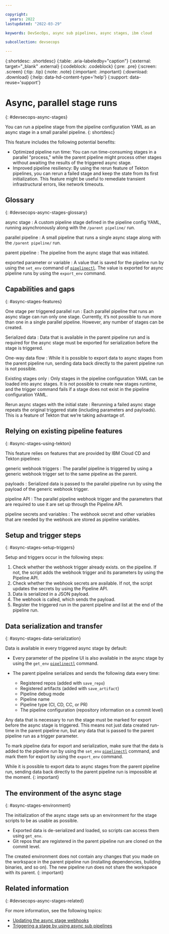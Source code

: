 ```yaml
---

copyright:
  years: 2022
lastupdated: "2022-03-29"

keywords: DevSecOps, async sub pipelines, async stages, ibm cloud

subcollection: devsecops

---
```


{:shortdesc: .shortdesc}
{:table: .aria-labeledby="caption"}
{:external: target="_blank" .external}
{:codeblock: .codeblock}
{:pre: .pre}
{:screen: .screen}
{:tip: .tip}
{:note: .note}
{:important: .important}
{:download: .download}
{:help: data-hd-content-type='help'}
{:support: data-reuse='support'}

# Async, parallel stage runs
{: #devsecops-async-stages}

You can run a pipeline stage from the pipeline configuration YAML as an async stage in a small parallel pipeline.
{: shortdesc}

This feature includes the following potential benefits:

* Optimized pipeline run time: You can run time-consuming stages in a parallel "process," while the parent pipeline might process other stages without awaiting the results of the triggered async stage.
* Improved pipeline resiliency: By using the rerun feature of Tekton pipelines, you can rerun a failed stage and keep the state from its first initialization. This feature might be useful to remediate transient infrastructural errors, like network timeouts.

## Glossary
{: #devsecops-async-stages-glossary}

async stage
:   A custom pipeline stage defined in the pipeline config YAML, running asynchronously along with the `/parent pipeline/` run.

parallel pipeline
:   A small pipeline that runs a single async stage along with the `/parent pipeline/` run.

parent pipeline
:   The pipeline from the async stage that was initiated.

exported parameter or variable
:   A value that is saved for the pipeline run by using the `set_env` command of [`pipelinectl`](/docs/devsecops?topic=devsecops-devsecops-pipelinectl#set_env). The value is exported for async pipeline runs by using the `export_env` command.

## Capabilities and gaps
{: #async-stages-features}

One stage per triggered parallel run
:   Each parallel pipeline that runs an async stage can run only one stage. Currently, it’s not possible to run more than one in a single parallel pipeline. However, any number of stages can be created.

Serialized data
:   Data that is available in the parent pipeline run and is required for the async stage must be exported for serialization before the stage is triggered.

One-way data flow
:   While it is possible to export data to async stages from the parent pipeline run, sending data back directly to the parent pipeline run is not possible.

Existing stages only
:   Only stages in the pipeline configuration YAML can be loaded into async stages. It is not possible to create new stages runtime, and the trigger command fails if a stage does not exist in the pipeline configuration YAML.

Rerun async stages with the initial state
:   Rerunning a failed async stage repeats the original triggered state (including parameters and payloads). This is a feature of Tekton that we’re taking advantage of.

## Relying on existing pipeline features
{: #async-stages-using-tekton}

This feature relies on features that are provided by IBM Cloud CD and Tekton pipelines:

generic webhook triggers
:   The parallel pipeline is triggered by using a generic webhook trigger set to the same pipeline as the parent.

payloads
:   Serialized data is passed to the parallel pipeline run by using the payload of the generic webhook trigger.

pipeline API
:   The parallel pipeline webhook trigger and the parameters that are required to use it are set up through the Pipeline API.

pipeline secrets and variables
:   The webhook secret and other variables that are needed by the webhook are stored as pipeline variables.

## Setup and trigger steps
{: #async-stages-setup-triggers}

Setup and triggers occur in the following steps:

1. Check whether the webhook trigger already exists. on the pipeline. If not, the script adds the webhook trigger and its parameters by using the Pipeline API.
2. Check whether the webhook secrets are available. If not, the script updates the secrets by using the Pipeline API.
3. Data is serialized in a JSON payload.
4. The webhook is called, which sends the payload.
5. Register the triggered run in the parent pipeline and list at the end of the pipeline run.

## Data serialization and transfer
{: #async-stages-data-serialization}

Data is available in every triggered async stage by default:

* Every parameter of the pipeline UI is also available in the async stage by using the `get_env` [`pipelinectl`](/docs/devsecops?topic=devsecops-devsecops-pipelinectl#get_env) command.
* The parent pipeline serializes and sends the following data every time:

	* Registered repos (added with `save_repo`)
	* Registered artifacts (added with `save_artifact`)
	* Pipeline debug mode
	* Pipeline name
	* Pipeline type (CI, CD, CC, or PR)
	* The pipeline configuration (repository information on a commit level)

Any data that is necessary to run the stage must be marked for export before the async stage is triggered. This means not just data created run-time in the parent pipeline run, but any data that is passed to the parent pipeline run as a trigger parameter. 

To mark pipeline data for export and serialization, make sure that the data is added to the pipeline run by using the `set_env` [`pipelinectl`](/docs/devsecops?topic=devsecops-devsecops-pipelinectl#set_env) command, and mark them for export by using the `export_env` command.

While it is possible to export data to async stages from the parent pipeline run, sending data back directly to the parent pipeline run is impossible at the moment.
{: important}

## The environment of the async stage
{: #async-stages-environment}

The initialization of the async stage sets up an environment for the stage scripts to be as usable as possible.

* Exported data is de-serialized and loaded, so scripts can access them using `get_env`.
* Git repos that are registered in the parent pipeline run are cloned on the commit level.

The created environment does not contain any changes that you made on the workspace in the parent pipeline run (installing dependencies, building binaries, and so on). The new pipeline run does not share the workspace with its parent.
{: important}

## Related information
{: #devsecops-async-stages-related}

For more information, see the following topics:
- [Updating the async stage webhooks](/docs/devsecops?topic=devsecops-update-async-webhook)
- [Triggering a stage by using async sub pipelines](/docs/devsecops?topic=devsecops-devsecops-async-sub-pipelines)
